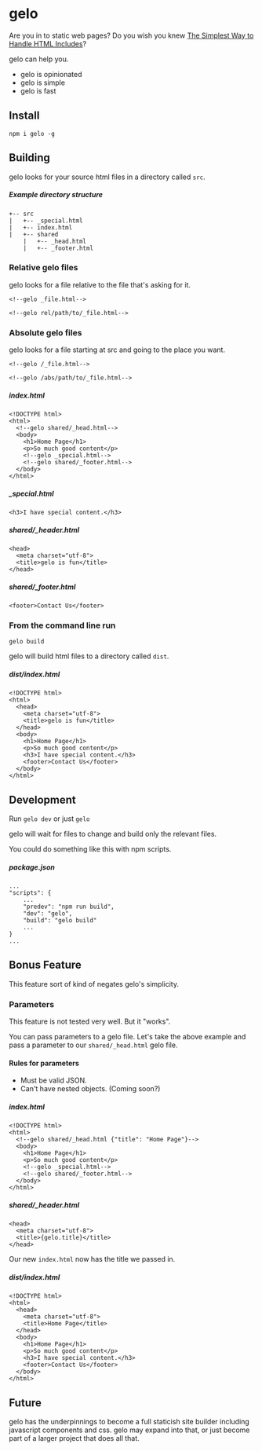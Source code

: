 # gelo

Are you in to static web pages? Do you wish you knew [The Simplest Way to Handle HTML Includes][1]?

gelo can help you.

- gelo is opinionated
- gelo is simple
- gelo is fast

## Install

`npm i gelo -g`

## Building

gelo looks for your source html files in a directory called `src`.

##### Example directory structure

```
+-- src
|   +-- _special.html
|   +-- index.html
|   +-- shared
    |   +-- _head.html
    |   +-- _footer.html
```

### Relative gelo files

gelo looks for a file relative to the file that's asking for it.

`<!--gelo _file.html-->`

`<!--gelo rel/path/to/_file.html-->`

### Absolute gelo files

gelo looks for a file starting at src and going to the place you want.

`<!--gelo /_file.html-->`

`<!--gelo /abs/path/to/_file.html-->`

##### index.html
```
<!DOCTYPE html>
<html>
  <!--gelo shared/_head.html-->
  <body>
    <h1>Home Page</h1>
    <p>So much good content</p>
    <!--gelo _special.html-->
    <!--gelo shared/_footer.html-->
  </body>
</html>
```

##### _special.html
```
<h3>I have special content.</h3>
```

##### shared/_header.html
```
<head>
  <meta charset="utf-8">
  <title>gelo is fun</title>
</head>
```

##### shared/_footer.html
```
<footer>Contact Us</footer>
```

### From the command line run

`gelo build`

gelo will build html files to a directory called `dist`.

##### dist/index.html
```
<!DOCTYPE html>
<html>
  <head>
    <meta charset="utf-8">
    <title>gelo is fun</title>
  </head>
  <body>
    <h1>Home Page</h1>
    <p>So much good content</p>
    <h3>I have special content.</h3>
    <footer>Contact Us</footer>
  </body>
</html>
```

## Development

Run `gelo dev` or just `gelo`

gelo will wait for files to change and build only the relevant files.

You could do something like this with npm scripts.

##### package.json
```
...
"scripts": {
    ...
    "predev": "npm run build",
    "dev": "gelo",
    "build": "gelo build"
    ...
}
...
```

## Bonus Feature

This feature sort of kind of negates gelo's simplicity.

### Parameters

This feature is not tested very well. But it "works".

You can pass parameters to a gelo file. Let's take the above example and pass a parameter to our `shared/_head.html` gelo file.

#### Rules for parameters

- Must be valid JSON.
- Can't have nested objects. (Coming soon?)

##### index.html
```
<!DOCTYPE html>
<html>
  <!--gelo shared/_head.html {"title": "Home Page"}-->
  <body>
    <h1>Home Page</h1>
    <p>So much good content</p>
    <!--gelo _special.html-->
    <!--gelo shared/_footer.html-->
  </body>
</html>
```

##### shared/_header.html
```
<head>
  <meta charset="utf-8">
  <title>{gelo.title}</title>
</head>
```

Our new `index.html` now has the title we passed in.

##### dist/index.html
```
<!DOCTYPE html>
<html>
  <head>
    <meta charset="utf-8">
    <title>Home Page</title>
  </head>
  <body>
    <h1>Home Page</h1>
    <p>So much good content</p>
    <h3>I have special content.</h3>
    <footer>Contact Us</footer>
  </body>
</html>
```

## Future

gelo has the underpinnings to become a full staticish site builder including javascript components and css. gelo may expand into that, or just become part of a larger project that does all that.

[1]: https://css-tricks.com/the-simplest-ways-to-handle-html-includes/